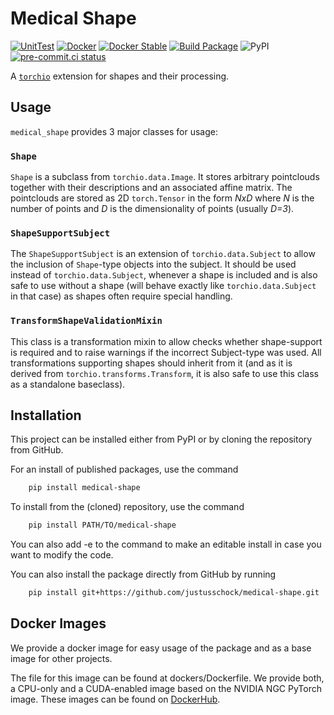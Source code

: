 # Medical Shape

[![UnitTest](https://github.com/justusschock/medical-shape/actions/workflows/unittest.yaml/badge.svg)](https://github.com/justusschock/medical-shape/actions/workflows/unittest.yaml) [![Docker](https://github.com/justusschock/medical-shape/actions/workflows/docker_build.yaml/badge.svg)](https://github.com/justusschock/medical-shape/actions/workflows/docker_build.yaml) [![Docker Stable](https://github.com/justusschock/medical-shape/actions/workflows/docker_stable.yaml/badge.svg)](https://github.com/justusschock/medical-shape/actions/workflows/docker_stable.yaml) [![Build Package](https://github.com/justusschock/medical-shape/actions/workflows/package_build.yaml/badge.svg)](https://github.com/justusschock/medical-shape/actions/workflows/package_build.yaml) ![PyPI](https://img.shields.io/pypi/v/medical-shape?color=grene) [![pre-commit.ci status](https://results.pre-commit.ci/badge/github/justusschock/medical-dl-utils/main.svg)](https://results.pre-commit.ci/latest/github/justusschock/medical-dl-utils/main)

A [`torchio`](https://github.com/fepegar/torchio) extension for shapes and their processing.

## Usage

`medical_shape` provides 3 major classes for usage:

### `Shape`

`Shape` is a subclass from `torchio.data.Image`. It stores arbitrary pointclouds together with their descriptions and an associated affine matrix.
The pointclouds are stored as 2D `torch.Tensor` in the form _NxD_ where _N_ is the number of points and _D_ is the dimensionality of points (usually _D=3_).

### `ShapeSupportSubject`

The `ShapeSupportSubject` is an extension of `torchio.data.Subject` to allow the inclusion of `Shape`-type objects into the subject. It should be used instead of `torchio.data.Subject`,
whenever a shape is included and is also safe to use without a shape (will behave exactly like `torchio.data.Subject` in that case) as shapes often require special handling.

### `TransformShapeValidationMixin`

This class is a transformation mixin to allow checks whether shape-support is required and to raise warnings if the incorrect Subject-type was used.
All transformations supporting shapes should inherit from it (and as it is derived from `torchio.transforms.Transform`, it is also safe to use this class as a standalone baseclass).

## Installation

This project can be installed either from PyPI or by cloning the repository from GitHub.

For an install of published packages, use the command

```bash
    pip install medical-shape
```

To install from the (cloned) repository, use the command

```bash
    pip install PATH/TO/medical-shape
```

You can also add -e to the command to make an editable install in case you want to modify the code.

You can also install the package directly from GitHub by running

```bash
    pip install git+https://github.com/justusschock/medical-shape.git
```

## Docker Images

We provide a docker image for easy usage of the package and as a base image for other projects.

The file for this image can be found at dockers/Dockerfile. We provide both, a CPU-only and a CUDA-enabled image based on the NVIDIA NGC PyTorch image. These images can be found on [DockerHub](https://hub.docker.com/repository/docker/justusschock/medical-shape).
